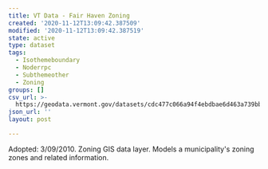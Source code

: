 ```yaml
---
title: VT Data - Fair Haven Zoning
created: '2020-11-12T13:09:42.387509'
modified: '2020-11-12T13:09:42.387519'
state: active
type: dataset
tags:
  - Isothemeboundary
  - Noderrpc
  - Subthemeother
  - Zoning
groups: []
csv_url: >-
  https://geodata.vermont.gov/datasets/cdc477c066a94f4ebdbae6d463a739bb_0.csv?outSR=%7B%22latestWkid%22%3A3857%2C%22wkid%22%3A102100%7D
json_url: ''
layout: post

---
```

Adopted: 3/09/2010. Zoning GIS data layer. Models a municipality's zoning zones and related information.
